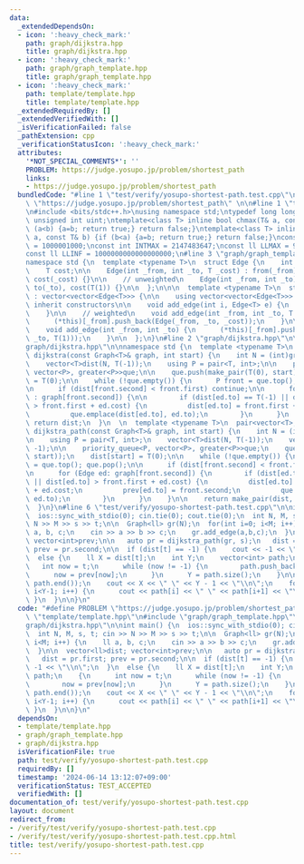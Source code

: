 ```yaml
---
data:
  _extendedDependsOn:
  - icon: ':heavy_check_mark:'
    path: graph/dijkstra.hpp
    title: graph/dijkstra.hpp
  - icon: ':heavy_check_mark:'
    path: graph/graph_template.hpp
    title: graph/graph_template.hpp
  - icon: ':heavy_check_mark:'
    path: template/template.hpp
    title: template/template.hpp
  _extendedRequiredBy: []
  _extendedVerifiedWith: []
  _isVerificationFailed: false
  _pathExtension: cpp
  _verificationStatusIcon: ':heavy_check_mark:'
  attributes:
    '*NOT_SPECIAL_COMMENTS*': ''
    PROBLEM: https://judge.yosupo.jp/problem/shortest_path
    links:
    - https://judge.yosupo.jp/problem/shortest_path
  bundledCode: "#line 1 \"test/verify/yosupo-shortest-path.test.cpp\"\n#define PROBLEM\
    \ \"https://judge.yosupo.jp/problem/shortest_path\" \n\n#line 1 \"template/template.hpp\"\
    \n#include <bits/stdc++.h>\nusing namespace std;\ntypedef long long ll;\ntypedef\
    \ unsigned int uint;\ntemplate<class T> inline bool chmax(T& a, const T& b) {if\
    \ (a<b) {a=b; return true;} return false;}\ntemplate<class T> inline bool chmin(T&\
    \ a, const T& b) {if (b<a) {a=b; return true;} return false;}\nconst int INTINF\
    \ = 1000001000;\nconst int INTMAX = 2147483647;\nconst ll LLMAX = 9223372036854775807;\n\
    const ll LLINF = 1000000000000000000;\n#line 3 \"graph/graph_template.hpp\"\n\n\
    namespace std {\n  template <typename T>\n  struct Edge {\n    int from; int to;\n\
    \    T cost;\n\n    Edge(int _from, int _to, T _cost) : from(_from), to(_to),\
    \ cost(_cost) {}\n\n    // unweighted\n    Edge(int _from, int _to) : from(_from),\
    \ to(_to), cost(T(1)) {}\n\n  };\n\n\n  template <typename T>\n  struct Graph\
    \ : vector<vector<Edge<T>>> {\n\n    using vector<vector<Edge<T>>>::vector; //\
    \ inherit constructors\n\n    void add_edge(int i, Edge<T> e) {\n      (*this)[i].push_back(e);\n\
    \    }\n\n    // weighted\n    void add_edge(int _from, int _to, T _cost) {\n\
    \      (*this)[_from].push_back(Edge(_from, _to, _cost));\n    }\n\n    // unweighted\n\
    \    void add_edge(int _from, int _to) {\n      (*this)[_from].push_back(Edge(_from,\
    \ _to, T(1)));\n    }\n\n  };\n}\n#line 2 \"graph/dijkstra.hpp\"\n\n#line 4 \"\
    graph/dijkstra.hpp\"\n\nnamespace std {\n  template <typename T>\n  vector<T>\
    \ dijkstra(const Graph<T>& graph, int start) {\n    int N = (int)graph.size();\n\
    \    vector<T>dist(N, T(-1));\n    using P = pair<T, int>;\n\n    priority_queue<P,\
    \ vector<P>, greater<P>>que;\n\n    que.push(make_pair(T(0), start));\n    dist[start]\
    \ = T(0);\n\n    while (!que.empty()) {\n      P front = que.top(); que.pop();\n\
    \n      if (dist[front.second] < front.first) continue;\n\n      for (Edge ed\
    \ : graph[front.second]) {\n\n        if (dist[ed.to] == T(-1) || dist[ed.to]\
    \ > front.first + ed.cost) {\n          dist[ed.to] = front.first + ed.cost;\n\
    \          que.emplace(dist[ed.to], ed.to);\n        }\n      }\n    }\n\n   \
    \ return dist;\n  }\n  \n  template <typename T>\n  pair<vector<T>, vector<int>>\
    \ dijkstra_path(const Graph<T>& graph, int start) {\n    int N = (int)graph.size();\n\
    \n    using P = pair<T, int>;\n    vector<T>dist(N, T(-1));\n    vector<int>prev(N,\
    \ -1);\n\n    priority_queue<P, vector<P>, greater<P>>que;\n    que.push(make_pair(T(0),\
    \ start));\n    dist[start] = T(0);\n\n    while (!que.empty()) {\n      P front\
    \ = que.top(); que.pop();\n\n      if (dist[front.second] < front.first) continue;\n\
    \n      for (Edge ed: graph[front.second]) {\n        if (dist[ed.to] == T(-1)\
    \ || dist[ed.to] > front.first + ed.cost) {\n          dist[ed.to] = front.first\
    \ + ed.cost;\n          prev[ed.to] = front.second;\n          que.emplace(dist[ed.to],\
    \ ed.to);\n        }\n      }\n    }\n\n    return make_pair(dist, prev);  \n\
    \  }\n}\n#line 6 \"test/verify/yosupo-shortest-path.test.cpp\"\n\nint main() {\n\
    \  ios::sync_with_stdio(0); cin.tie(0); cout.tie(0);\n  int N, M, s, t; cin >>\
    \ N >> M >> s >> t;\n\n  Graph<ll> gr(N);\n  for(int i=0; i<M; i++) {\n    ll\
    \ a, b, c;\n    cin >> a >> b >> c;\n    gr.add_edge(a,b,c);\n  }\n\n  vector<ll>dist;\
    \ vector<int>prev;\n\n   auto pr = dijkstra_path(gr, s);\n   dist = pr.first;\
    \ prev = pr.second;\n\n  if (dist[t] == -1) {\n    cout << -1 << \"\\n\";\n  }\n\
    \  else {\n    ll X = dist[t];\n    int Y;\n    vector<int> path;\n    {\n   \
    \   int now = t;\n      while (now != -1) {\n        path.push_back(now);\n  \
    \      now = prev[now];\n      }\n      Y = path.size();\n    }\n\n    reverse(path.begin(),\
    \ path.end());\n    cout << X << \" \" << Y - 1 << \"\\n\";\n    for(int i=0;\
    \ i<Y-1; i++) {\n      cout << path[i] << \" \" << path[i+1] << \"\\n\";\n   \
    \ }\n  }\n\n}\n"
  code: "#define PROBLEM \"https://judge.yosupo.jp/problem/shortest_path\" \n\n#include\
    \ \"template/template.hpp\"\n#include \"graph/graph_template.hpp\"\n#include \"\
    graph/dijkstra.hpp\"\n\nint main() {\n  ios::sync_with_stdio(0); cin.tie(0); cout.tie(0);\n\
    \  int N, M, s, t; cin >> N >> M >> s >> t;\n\n  Graph<ll> gr(N);\n  for(int i=0;\
    \ i<M; i++) {\n    ll a, b, c;\n    cin >> a >> b >> c;\n    gr.add_edge(a,b,c);\n\
    \  }\n\n  vector<ll>dist; vector<int>prev;\n\n   auto pr = dijkstra_path(gr, s);\n\
    \   dist = pr.first; prev = pr.second;\n\n  if (dist[t] == -1) {\n    cout <<\
    \ -1 << \"\\n\";\n  }\n  else {\n    ll X = dist[t];\n    int Y;\n    vector<int>\
    \ path;\n    {\n      int now = t;\n      while (now != -1) {\n        path.push_back(now);\n\
    \        now = prev[now];\n      }\n      Y = path.size();\n    }\n\n    reverse(path.begin(),\
    \ path.end());\n    cout << X << \" \" << Y - 1 << \"\\n\";\n    for(int i=0;\
    \ i<Y-1; i++) {\n      cout << path[i] << \" \" << path[i+1] << \"\\n\";\n   \
    \ }\n  }\n\n}\n"
  dependsOn:
  - template/template.hpp
  - graph/graph_template.hpp
  - graph/dijkstra.hpp
  isVerificationFile: true
  path: test/verify/yosupo-shortest-path.test.cpp
  requiredBy: []
  timestamp: '2024-06-14 13:12:07+09:00'
  verificationStatus: TEST_ACCEPTED
  verifiedWith: []
documentation_of: test/verify/yosupo-shortest-path.test.cpp
layout: document
redirect_from:
- /verify/test/verify/yosupo-shortest-path.test.cpp
- /verify/test/verify/yosupo-shortest-path.test.cpp.html
title: test/verify/yosupo-shortest-path.test.cpp
---
```

